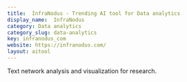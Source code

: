 ```yaml
---
title:  InfraNodus - Trending AI tool for Data analytics
display_name:  InfraNodus
category: Data analytics
category_slug: data-analytics
key: infranodus_com
website: https://infranodus.com/
layout: aitool
---
```


Text network analysis and visualization for research.
